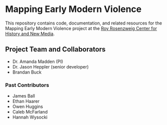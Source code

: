 # Mapping Early Modern Violence

This repository contains code, documentation, and related resources for the Mapping Early Modern Violence project at the [Roy Rosenzweig Center for History and New Media](https://rrchnm.org).

## Project Team and Collaborators

- Dr. Amanda Madden (PI)
- Dr. Jason Heppler (senior developer)
- Brandan Buck

### Past Contributors
- James Ball
- Ethan Haarer
- Owen Huggins
- Caleb McFarland
- Hannah Wysocki
